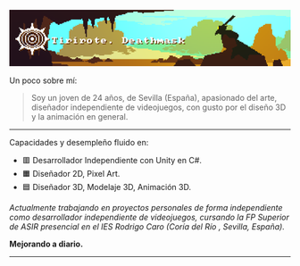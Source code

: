 
![[git-banner.png]](https://github.com/tirirote/tirirote/blob/main/git-banner.png)

Un poco sobre mí:
> Soy un joven de 24 años, de Sevilla (España), apasionado del arte, diseñador independiente de videojuegos, con gusto por el diseño 3D y la animación en general.

___
Capacidades y desempleño fluido en: 
- 🟥 Desarrollador Independiente con Unity en C#.
- 🟧 Diseñador 2D, Pixel Art.
- 🟦 Diseñador 3D, Modelaje 3D, Animación 3D.

*Actualmente trabajando en proyectos personales de forma independiente como desarrollador independiente de videojuegos, cursando la FP Superior de ASIR presencial en el IES Rodrigo Caro (Coría del Río , Sevilla, España).*

**Mejorando a diario.**
___
